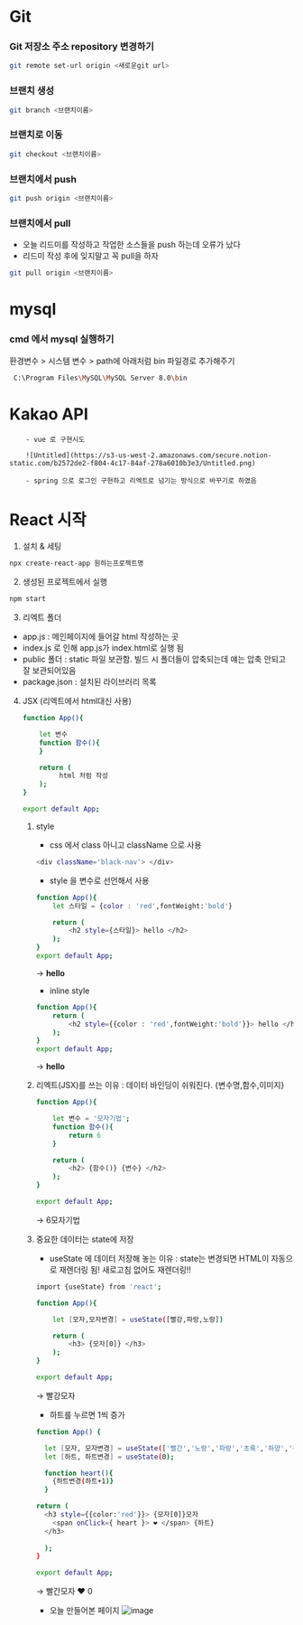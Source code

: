 # Git
### Git 저장소 주소 repository 변경하기
``` bash
git remote set-url origin <새로운git url>

``` 
### 브랜치 생성
``` bash
git branch <브랜치이름>
```

### 브랜치로 이동
``` bash
git checkout <브랜치이름>
```

### 브랜치에서 push
``` bash
git push origin <브랜치이름>
```
### 브랜치에서 pull 
- 오늘 리드미를 작성하고 작업한 소스들을 push 하는데 오류가 났다
- 리드미 작성 후에 잊지말고 꼭 pull을 하자
``` bash 
git pull origin <브랜치이름>
```

# mysql
### cmd 에서 mysql 실행하기
환경변수 > 시스템 변수 > path에 아래처럼 bin 파일경로 추가해주기
```bash
 C:\Program Files\MySQL\MySQL Server 8.0\bin 
```

# Kakao API
        
        - vue 로 구현시도
        
        ![Untitled](https://s3-us-west-2.amazonaws.com/secure.notion-static.com/b2572de2-f804-4c17-84af-278a6010b3e3/Untitled.png)
        
        - spring 으로 로그인 구현하고 리엑트로 넘기는 방식으로 바꾸기로 하였음

# React 시작

1. 설치 & 세팅

```bash
npx create-react-app 원하는프로젝트명 
```

2. 생성된 프로젝트에서 실행

```bash
npm start
```

3. 리엑트 폴더 
- app.js : 메인페이지에 들어갈 html 작성하는 곳
- index.js 로 인해 app.js가 index.html로 실행 됨
- public 폴더 : static 파일 보관함. 빌드 시 폴더들이 압축되는데 얘는 압축 안되고 잘 보관되어있음
- package.json : 설치된 라이브러리 목록

4. JSX (리엑트에서 html대신 사용)
    
    ```bash
    function App(){
    
    	let 변수
    	function 함수(){
    	}
    
    	return (
    		 html 처럼 작성
    	);
    }
    
    export default App;
    ```
    
    1. style
        - css 에서 class 아니고 className 으로 사용
        
        ```bash
        <div className='black-nav'> </div>
        ```
        
        - style 을 변수로 선언해서 사용
        
        ```bash
        function App(){
        	let 스타일 = {color : 'red',fontWeight:'bold'}
        
        	return (
        		<h2 style={스타일}> hello </h2>
        	);
        }
        export default App;
        ```
        
        → **hello**
        
        - inline style
        
        ```bash
        function App(){
        	return (
        		<h2 style={{color : 'red',fontWeight:'bold'}}> hello </h2>
        	);
        }
        export default App;
        ```
        
        → **hello**
        
    2. 리엑트(JSX)를 쓰는 이유 : 데이터 바인딩이 쉬워진다. {변수명,함수,이미지}
        
        ```bash
        function App(){
        
        	let 변수 = '모자기법';
        	function 함수(){
        		return 6
        	}
        
        	return (
        		<h2> {함수()} {변수} </h2>
        	);
        }
        
        export default App;
        ```
        
        → 6모자기법
        
    3. 중요한 데이터는 state에 저장
        - useState 에 데이터 저장해 놓는 이유 : state는 변경되면 HTML이 자동으로 재렌더링 됨! 새로고침 없어도 재렌더링!!
        
        ```bash
        import {useState} from 'react';
        
        function App(){
        
        	let [모자,모자변경] = useState([빨강,파랑,노랑])
        
        	return (
        		<h3> {모자[0]} </h3>
        	);
        }
        
        export default App;
        ```
        
         → 빨강모자 
        
        - 하트를 누르면 1씩 증가
        
        ```bash
        function App() {
        
          let [모자, 모자변경] = useState(['빨간','노랑','파랑','초록','하양','검정'])
          let [하트, 하트변경] = useState(0);
        
          function heart(){
            {하트변경(하트+1)}
          }
        
        return (
          <h3 style={{color:'red'}}> {모자[0]}모자 
            <span onClick={ heart }> ❤ </span> {하트}
          </h3>
                
          );
        }
        
        export default App;
        ```
        
        → 빨간모자 ❤ 0 
        
        - 오늘 만들어본 페이지
        ![image](/uploads/695fd21ad2590b88b2b2f0f4df55aed5/image.png)
